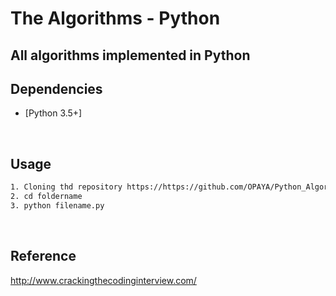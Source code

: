 # The Algorithms - Python

## All algorithms implemented in Python
## Dependencies
* [Python 3.5+]

<br/>

## Usage
```bash
1. Cloning thd repository https://https://github.com/OPAYA/Python_Algorithm.git
2. cd foldername
3. python filename.py
```
<br/>

## Reference
http://www.crackingthecodinginterview.com/

